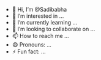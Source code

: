 - 👋 Hi, I’m @Sadibabha
- 👀 I’m interested in ...
- 🌱 I’m currently learning ...
- 💞️ I’m looking to collaborate on ...
- 📫 How to reach me ...
- 😄 Pronouns: ...
- ⚡ Fun fact: ...

<!---
Sadibabha/Sadibabha is a ✨ special ✨ repository because its `README.md` (this file) appears on your GitHub profile.
You can click the Preview link to take a look at your changes.
--->
